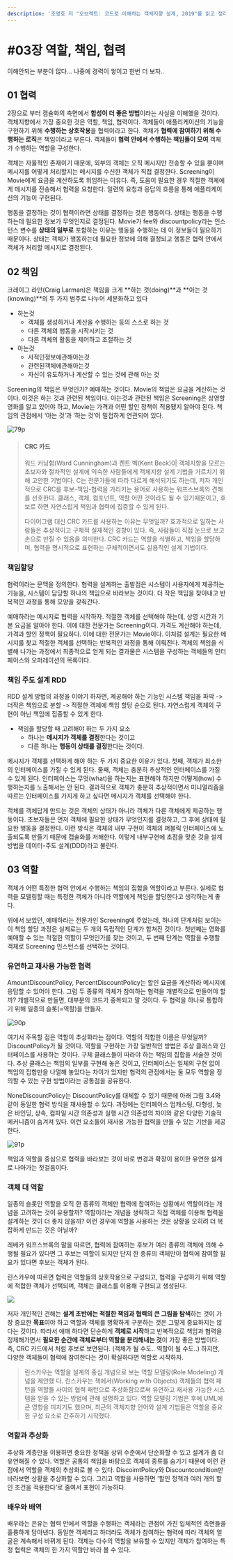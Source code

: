 ```yaml
---
description: '조영호 저 "오브젝트: 코드로 이해하는 객체지향 설계, 2019"를 읽고 정리한 내용입니다.'
---
```


# \#03장 역할, 책임, 협력

이해안되는 부분이 많다... 나중에 경력이 쌓이고 한번 더 보자.. 

## 01 협력

2장으로 부터 캡슐화의 측면에서 **합성이 더 좋은 방법**이라는 사실을 이해했을 것이다. 객체지향에서 가장 중요한 것은 역할, 책임, 협력이다. 객체들이 애플리케이션의 기능을구현하기 위해 **수행하는 상호작용**을 협력이라고 한다. 객체가 **협력에 참여하기 위해 수행하는 로직**은 책임이라고 부른다. 객체들이 **협력 안에서** **수행하는 책임들이 모여** 객체가 수행하는 역할을 구성한다.

객체는 자율적인 존재이기 때문에, 외부의 객체는 오직 메시지만 전송할 수 있을 뿐이며 메시지를 어떻게 처리할지는 메시지를 수신한 객체가 직접 결정한다. Screening이 Movie에게 요금을 계산하도록 위임하는 이유다. 즉, 도움이 필요한 경우 적절한 객체에게 메시지를 전송해서 협력을 요청한다. 일련의 요청과 응답의 흐름을 통해 애플리케이션의 기능이 구현된다.

행동을 결정하는 것이 협력이라면 상태를 결정하는 것은 행동이다. 상태는 행동을 수행하는데 필요한 정보가 무엇인지로 결정된다. Movie가 fee와 discountpolicy라는 인스턴스 변수를 **상태의 일부로** 포함하는 이유는 행동을 수행하는 데 이 정보들이 필요하기 때문이다. 상태는 객체가 행동하는데 필요한 정보에 의해 결정되고 행동은 협력 안에서 객체가 처리할 메시지로 결정된다.

## 02 책임

크레이그 라만\(Craig Larman\)은 책임을 크게 **하는 것\(doing\)**과 **아는 것\(knowing\)**의 두 가지 범주로 나누어 세분화하고 있다

* 하는것
  * 객체를 생성하거나 계산을 수행하는 등의 스스로 하는 것
  * 다른 객체의 행동을 시작시키는 것
  * 다른 객체의 활동을 제어하고 조절하는 것
* 아는것
  * 사적인정보에관해아는것
  * 관련된객체에관해아는것
  * 자신이 유도하거나 계산할 수 있는 것에 관해 아는 것

Screening의 책임은 무엇인가? 예매하는 것이다. Movie의 책임은 요금을 계산하는 것이다. 이것은 하는 것과 관련된 책임이다. 아는것과 관련된 책임은 Screening은 상영할 영화를 알고 있어야 하고, Movie는 가격과 어떤 할인 정책이 적용됐지 알아야 된다. 책임의 관점에서 ‘아는 것’과 ‘하는 것’이 밀접하게 연관되어 있다.

![79p](../../.gitbook/assets/image%20%2890%29.png)

> #### CRC 카드
>
> 워드 커닝험\(Ward Cunningham\)과 켄트 벡\(Kent Beck\)0\| 객체지향을 모르는 초보자와 절차적인 설계에 익숙한 사람들에게 객체지향 설계 기법을 가르치기 위해 고안한 기법이다. C는 전문가들에 따라 다르게 해석되기도 하는데, 저자 개인적으로 CRC를 후보-책임-협력을 가리키는 용어로 사용하는 워프스브록의 견해를 선호한다. 클래스, 객체, 컴포넌트, 역할 어떤 것이라도 될 수 있기때문이고, 후보로 하면 자연스럽게 책임과 협력에 집중할 수 있게 된다.
>
> 다이어그램 대신 CRC 카드를 사용하는 이유는 무엇일까? 효과적으로 일하는 사람들은 추상적이고 구체적 실재적인 경향이 있다. 즉, 사람들이 직접 눈으로 보고 손으로 만질 수 있음을 의미한다. CRC 카드는 역할을 식별하고, 책임을 할당하며, 협력을 명시적으로 표현하는 구체적이면서도 실용적인 설계 기법이다.

### 책임할당

협력이라는 문맥을 정의한다. 협력을 설계하는 출발점은 시스템이 사용자에게 제공하는 기능을, 시스템이 담당할 하나의 책임으로 바라보는 것이다. 더 작은 책임을 찾아내고 반복적인 과정을 통해 모양을 갖춰간다.

예매하라는 메시지로 협력을 시작하자. 적절한 객체를 선택해야 하는데, 상영 시간과 기본 요금을 알아야 한다. 이에 대한 전문가는 Screening이다. 가격도 계산해야 하는데, 가격과 할인 정책이 필요하다. 이에 대한 전문가는 Movie이다. 이처럼 설계는 필요한 메시지를 찾고 적절한 객체를 선택하는 반복적인 과정을 통해 이뤄진다. 객체의 책임을 식별해 나가는 과정에서 최종적으로 얻게 되는 결과물은 시스템을 구성하는 객체들의 인터페이스와 오퍼레이션의 목록이다.

### 책임 주도 설계 RDD

RDD 설계 방법의 과정을 이야기 하자면, 제공해야 하는 기능인 시스템 책임을 파악 -&gt; 더작은 책임으로 분할 -&gt; 적절한 객체에 책임 할당 순으로 된다. 자연스럽게 객체의 구현이 아닌 책임에 집중할 수 있게 한다.

* 책임을 할당할 때 고려해야 하는 두 가지 요소
  * 하나는 **메시지가 객체를 결정**한다는 것이고
  * 다른 하나는 **행동이 상태를 결정**한다는 것이다.

메시지가 객체를 선택하게 해야 하는 두 가지 중요한 이유가 있다. 첫째, 객체가 최소한의 인터페이스를 가질 수 있게 된다. 둘째, 객체는 충분히 추상적인 인터페이스를 가질 수 있게 된다. 인터페이스는 무엇\(what\)을 하는지는 표현해야 하지만 어떻게\(how\) 수행하는지를 노출해서는 안 된다. 결과적으로 객체가 충분히 추상적이면서 미니멀리즘을 따르는 인터페이스를 가지게 하고 싶다면 메시지가 객체를 선택해야 한다.

객체를 객체답게 만드는 것은 객체의 상태가 아니라 객체가 다른 객체에게 제공하는 행동이다. 초보자들은 먼저 객체에 필요한 상태가 무엇인지를 결정하고, 그 후에 상태에 필요한 행동을 결정한다. 이런 방식은 객체의 내부 구현이 객체의 퍼블릭 인터페이스에 노출되도록 만들기 때문에 캡슐화를 저해한다. 이렇게 내부구현에 초점을 맞춘 것을 설계 방법을 데이터-주도 설계\(DDD\)라고 불린다.

## 03 역할

객체가 어떤 특정한 협력 안에서 수행하는 책임의 집합을 역할이라고 부른다. 실제로 협력을 모델링할 때는 특정한 객체가 아니라 역할에게 책임을 할당한다고 생각하는게 좋다.

위에서 보았던, 예매하라는 전문가인 Screening에 주었는데, 하나의 단계처럼 보이는 이 책임 할당 과정은 실제로는 두 개의 독립적인 단계가 합쳐진 것이다. 첫번째는 영화를 예매할 수 있는 적절한 역할이 무엇인가를 찾는 것이고, 두 번째 단계는 역할을 수행할 객체로 Screening 인스턴스를 선택하는 것이다.

### 유연하고 재사용 가능한 협력

AmountDiscountPolicy, PercentDiscountPolicy는 할인 요금을 계산하라 메시지에 응답할 수 있어야 한다. 그럼 두 종류의 객체가 참여하는 협력을 개별적으로 만들어야 할까? 개별적으로 만들면, 대부분의 코드가 중복되고 말 것이다. 두 협력을 하나로 통합하기 위해 일종의 슬롯\(=역할\)을 만들자.





![90p](../../.gitbook/assets/image%20%2895%29.png)

여기서 주목할 점은 역할이 추상화라는 점이다. 역할의 적합한 이름은 무엇일까? DiscountPolicy가 될 것이다. 역할을 구현하는 가장 일반적인 방법은 추상 클래스와 인터페이스를 사용하는 것이다. 구체 클래스들이 따라야 하는 책임의 집합을 서술한 것이다. 추상 클래스는 책임의 일부를 구현해 놓은 것이고, 인터페이스는 일체의 구현 없이 책임의 집합만을 나열해 놓았다는 차이가 있지만 협력의 관점에서는 둘 모두 역할을 정의할 수 있는 구현 방법이라는 공통점을 공유한다.

NoneDiscountPolicy는 DiscountPolicy를 대체할 수 있기 때문에 아래 그림 3.4와 같이 동일한 협력 방식을 재사용할 수 있다. 과정에는 인터페이스 업캐스팅, 다형성, 늦은 바인딩, 상속, 컴파일 시간 의존성과 실행 시간 의존성의 차이와 같은 다양한 기술적 메커니즘이 숨겨져 있다. 이런 요소들이 재사용 가능한 협력을 만들 수 있는 기반을 제공한다.

![91p](../../.gitbook/assets/image%20%2891%29.png)

책임과 역할을 중심으로 협력을 바라보는 것이 바로 변경과 확장이 용이한 유연한 설계로 나아가는 첫걸음이다.

### 객체 대 역할

일종의 슬롯인 역할을 오직 한 종류의 객체만 협력에 참여하는 상황에서 역할이라는 개념을 고려하는 것이 유용할까? 역할이라는 개념을 생략하고 직접 객체를 이용해 협력을 설계하는 것이 더 좋지 않을까? 이런 경우에 역할을 사용하는 것은 상황을 오히려 더 복잡하게 만드는 것은 아닐까?

레베카 워프스브록의 말을 따르면, 협력에 참여하는 후보가 여러 종류의 객체에 의해 수행될 필요가 있다면 그 후보는 역할이 되지만 단지 한 종류의 객체만이 협력에 참여할 필요가 있다면 후보는 객체가 된다.

린스카우에 따르면 협력은 역할들의 상호작용으로 구성되고, 협력을 구성하기 위해 역할에 적합한 객체가 선택되며, 객체는 클래스를 이용해 구현되고 생성된다.

![](../../.gitbook/assets/image%20%2898%29.png)

저자 개인적인 견해는 **설계 초반에는 적절한 책임과 협력의 큰 그림을 탐색**하는 것이 가장 중요한 **목표**여야 하고 역할과 객체를 명확하게 구분하는 것은 그렇게 중요하지는 않다는 것이다. 따라서 애매 하다면 단순하게 **객체로 시작**하고 반복적으로 책임과 협력을 정제해가면서 **필요한 순간에 객체로부터 역할을 분리해내는 것**이 가장 좋은 방법이다. 즉, CRC 카드에서 처럼 후보로 보면된다. \(객체가 될 수도.. 역할이 될 수도..\) 하지만, 다양한 객체들이 협력에 참여한다는 것이 확실하다면 역할로 시작하자.

> 린스카우는 역할을 설계의 중심 개념으로 보는 역할 모델링\(Role Modeling\) 개념을 제안했 다. 린스카우는 책에서\(Working with Objects\) 객체들의 협력 패턴을 역할들 사이의 협력 패턴으로 추상화함으로써 유연하고 재사용 가능한 시스템을 얻을 수 있는 방법에 관해 설명하고 있다. 역할 모델링 기법은 후에 UML에 큰 영항을 미치기도 했으며, 최근의 객체지향 언어와 설계 기법들은 역할을 중요한 구성 요소로 간주하기 시작했다.

### 역할과 추상화

추상화 계층만을 이용하면 중요한 정책을 상위 수준에서 단순화할 수 있고 설계가 좀 더 유연해질 수 있다. 역할은 공통의 책임을 바탕으로 객체의 종류를 숨기기 때문에 이런 관점에서 역할을 객체의 추상화로 볼 수 있다. DiscoimtPolicy와 Discountcondition만 바라보면 상황을 추상화할 수 있다. 그리고 역할을 사용하면 '할인 정책과 여러 개의 할인 조건을 적용한다'로 줄여서 표현이 가능하다.

### 배우와 배역

 배우라는 은유는 협력 안에서 역할을 수행하는 객체라는 관점이 가진 입체적인 측면들을 훌륭하게 담아낸다. 동일한 객체라고 하더라도 객체가 참여하는 협력에 따라 객체의 얼굴은 계속해서 바뀌게 된다. 객체는 다수의 역할을 보유할 수 있지만 객체가 참여하는 특정 협력은 객체의 한 가지 역할만 바라 볼 수 있다.  




